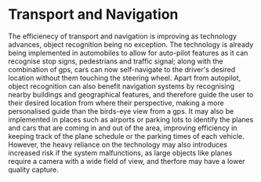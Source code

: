 # Transport and Navigation
The efficienecy of transport and navigation is improving as technology advances, object recognition being no exception. The technology is already being implemented in automobiles to allow for auto-pilot features as it can recognise stop signs, pedestrians and traffic signal; along with the combination of gps, cars can now self-navigate to the driver's desired location without them touching the steering wheel. Apart from autopilot, object recognition can also benefit navigation systems by recognising nearby buildings and geographical features, and therefore guide the user to their desired location from where their perspective,  making a more personalised guide than the birds-eye view from a gps. It may also be implemented in places such as airports or parking lots to identify the planes and cars that are coming in and out of the area, improving efficiency in keeping track of the plane schedule or the parking times of each vehicle. However, the heavy reliance on the technology may also introduces increased risk if the system malfunctions, as large objects like planes require a camera with a wide field of view, and therfore may have a lower quality capture.
